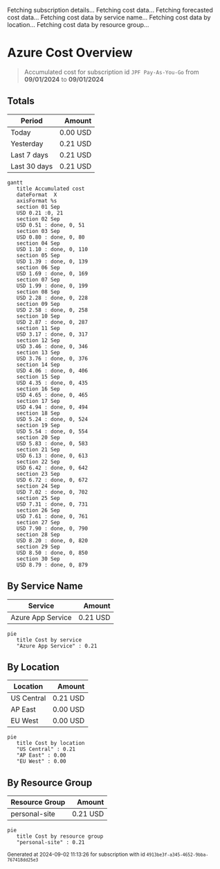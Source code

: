 Fetching subscription details...
Fetching cost data...
Fetching forecasted cost data...
Fetching cost data by service name...
Fetching cost data by location...
Fetching cost data by resource group...
# Azure Cost Overview

> Accumulated cost for subscription id `JPF Pay-As-You-Go` from **09/01/2024** to **09/01/2024**

## Totals

|Period|Amount|
|---|---:|
|Today|0.00 USD|
|Yesterday|0.21 USD|
|Last 7 days|0.21 USD|
|Last 30 days|0.21 USD|

```mermaid
gantt
   title Accumulated cost
   dateFormat  X
   axisFormat %s
   section 01 Sep
   USD 0.21 :0, 21
   section 02 Sep
   USD 0.51 : done, 0, 51
   section 03 Sep
   USD 0.80 : done, 0, 80
   section 04 Sep
   USD 1.10 : done, 0, 110
   section 05 Sep
   USD 1.39 : done, 0, 139
   section 06 Sep
   USD 1.69 : done, 0, 169
   section 07 Sep
   USD 1.99 : done, 0, 199
   section 08 Sep
   USD 2.28 : done, 0, 228
   section 09 Sep
   USD 2.58 : done, 0, 258
   section 10 Sep
   USD 2.87 : done, 0, 287
   section 11 Sep
   USD 3.17 : done, 0, 317
   section 12 Sep
   USD 3.46 : done, 0, 346
   section 13 Sep
   USD 3.76 : done, 0, 376
   section 14 Sep
   USD 4.06 : done, 0, 406
   section 15 Sep
   USD 4.35 : done, 0, 435
   section 16 Sep
   USD 4.65 : done, 0, 465
   section 17 Sep
   USD 4.94 : done, 0, 494
   section 18 Sep
   USD 5.24 : done, 0, 524
   section 19 Sep
   USD 5.54 : done, 0, 554
   section 20 Sep
   USD 5.83 : done, 0, 583
   section 21 Sep
   USD 6.13 : done, 0, 613
   section 22 Sep
   USD 6.42 : done, 0, 642
   section 23 Sep
   USD 6.72 : done, 0, 672
   section 24 Sep
   USD 7.02 : done, 0, 702
   section 25 Sep
   USD 7.31 : done, 0, 731
   section 26 Sep
   USD 7.61 : done, 0, 761
   section 27 Sep
   USD 7.90 : done, 0, 790
   section 28 Sep
   USD 8.20 : done, 0, 820
   section 29 Sep
   USD 8.50 : done, 0, 850
   section 30 Sep
   USD 8.79 : done, 0, 879
```

## By Service Name

|Service|Amount|
|---|---:|
|Azure App Service|0.21 USD|

```mermaid
pie
   title Cost by service
   "Azure App Service" : 0.21
```

## By Location

|Location|Amount|
|---|---:|
|US Central|0.21 USD|
|AP East|0.00 USD|
|EU West|0.00 USD|

```mermaid
pie
   title Cost by location
   "US Central" : 0.21
   "AP East" : 0.00
   "EU West" : 0.00
```

## By Resource Group

|Resource Group|Amount|
|---|---:|
|personal-site|0.21 USD|

```mermaid
pie
   title Cost by resource group
   "personal-site" : 0.21
```

<sup>Generated at 2024-09-02 11:13:26 for subscription with id `4913be3f-a345-4652-9bba-767418dd25e3`</sup>
